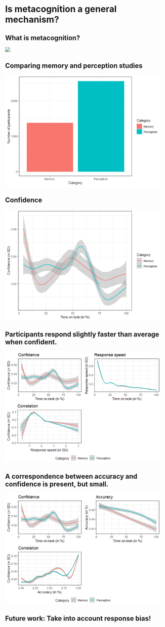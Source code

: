 Is metacognition a general mechanism?
================

## What is metacognition?

![](C:\\Users\\sbuer\\OneDrive\\Documents\\admin\\Applications\\data_incubator\\challenge\\metacognition_cartoon.jpg)

## Comparing memory and perception studies

![](capstone_metacognition_md_files/figure-gfm/Nsubj%20by%20Category-1.png)<!-- -->

## Confidence

![](capstone_metacognition_md_files/figure-gfm/confidence-1.png)<!-- -->

## Participants respond slightly faster than average when confident.

![](capstone_metacognition_md_files/figure-gfm/Confidence%20and%20response%20speed%20by%20Category-1.png)<!-- -->

## A correspondence between accuracy and confidence is present, but small.

![](capstone_metacognition_md_files/figure-gfm/Confidence%20and%20accuracy%20by%20Category-1.png)<!-- -->

## Future work: Take into account response bias\!
